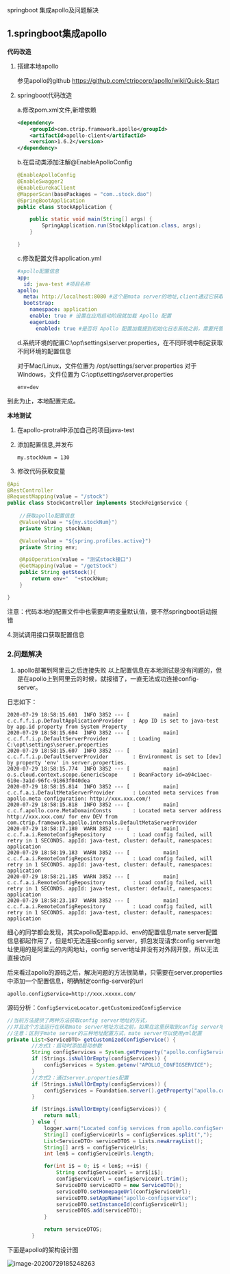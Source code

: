 springboot 集成apollo及问题解决

## 1.springboot集成apollo

**代码改造**

1. 搭建本地apollo

   参见apollo的github
   https://github.com/ctripcorp/apollo/wiki/Quick-Start

   

2. springboot代码改造

   a.修改pom.xml文件,新增依赖

   ```xml
   <dependency>
       <groupId>com.ctrip.framework.apollo</groupId>
       <artifactId>apollo-client</artifactId>
       <version>1.6.2</version>
   </dependency>
   ```

   b.在启动类添加注解@EnableApolloConfig

   ```java
   @EnableApolloConfig
   @EnableSwagger2
   @EnableEurekaClient
   @MapperScan(basePackages = "com..stock.dao")
   @SpringBootApplication
   public class StockApplication {
   
       public static void main(String[] args) {
           SpringApplication.run(StockApplication.class, args);
       }
   
   }
   ```

   c.修改配置文件application.yml

   ```yml
   #apollo配置信息
   app:
     id: java-test #项目名称
   apollo:
     meta: http://localhost:8080 #这个是mata server的地址,client通过它获取config server地址
     bootstrap:
       namespace: application 
       enable: true # 设置在应用启动阶段就加载 Apollo 配置
       eagerLoad:
         enabled: true #是否将 Apollo 配置加载提到初始化日志系统之前，需要托管日志配置时开启
   ```

   d.系统环境的配置C:\opt\settings\server.properties，在不同环境中制定获取不同环境的配置信息

   对于Mac/Linux，文件位置为 /opt/settings/server.properties
   对于Windows，文件位置为 C:\opt\settings\server.properties

   `env=dev`

到此为止，本地配置完成。

**本地测试**

1. 在apollo-protral中添加自己的项目java-test

2. 添加配置信息,并发布

   `my.stockNum = 130`

3. 修改代码获取变量

```java
@Api
@RestController
@RequestMapping(value = "/stock")
public class StockController implements StockFeignService {
	
    //获取apollo配置信息
    @Value(value = "${my.stockNum}")
    private String stockNum;

    @Value(value = "${spring.profiles.active}")
    private String env;

    @ApiOperation(value = "测试stock接口")
    @GetMapping(value = "/getStock")
    public String getStock(){
        return env+"  "+stockNum;
    }

}
```

注意：代码本地的配置文件中也需要声明变量默认值，要不然springboot启动报错

4.测试调用接口获取配置信息



### 2.问题解决

1. apollo部署到阿里云之后连接失败
   以上配置信息在本地测试是没有问题的，但是在apollo上到阿里云的时候，就报错了，一直无法成功连接config-server。

日志如下：

```log
2020-07-29 18:58:15.601  INFO 3852 --- [           main] c.c.f.f.i.p.DefaultApplicationProvider   : App ID is set to java-test by app.id property from System Property
2020-07-29 18:58:15.604  INFO 3852 --- [           main] c.c.f.f.i.p.DefaultServerProvider        : Loading C:\opt\settings\server.properties
2020-07-29 18:58:15.607  INFO 3852 --- [           main] c.c.f.f.i.p.DefaultServerProvider        : Environment is set to [dev] by property 'env' in server.properties.
2020-07-29 18:58:15.774  INFO 3852 --- [           main] o.s.cloud.context.scope.GenericScope     : BeanFactory id=a94c1aec-610e-3a1d-96fc-91863f040dea
2020-07-29 18:58:15.814  INFO 3852 --- [           main] c.c.f.a.i.DefaultMetaServerProvider      : Located meta services from apollo.meta configuration: http://xxx.xxx.com/!
2020-07-29 18:58:15.818  INFO 3852 --- [           main] c.c.f.apollo.core.MetaDomainConsts       : Located meta server address http://xxx.xxx.com/ for env DEV from com.ctrip.framework.apollo.internals.DefaultMetaServerProvider
2020-07-29 18:58:17.180  WARN 3852 --- [           main] c.c.f.a.i.RemoteConfigRepository         : Load config failed, will retry in 1 SECONDS. appId: java-test, cluster: default, namespaces: application
2020-07-29 18:58:19.183  WARN 3852 --- [           main] c.c.f.a.i.RemoteConfigRepository         : Load config failed, will retry in 1 SECONDS. appId: java-test, cluster: default, namespaces: application
2020-07-29 18:58:21.185  WARN 3852 --- [           main] c.c.f.a.i.RemoteConfigRepository         : Load config failed, will retry in 1 SECONDS. appId: java-test, cluster: default, namespaces: application
2020-07-29 18:58:23.187  WARN 3852 --- [           main] c.c.f.a.i.RemoteConfigRepository         : Load config failed, will retry in 1 SECONDS. appId: java-test, cluster: default, namespaces: application

```

细心的同学都会发现，其实apollo配置app.id、env的配置信息mate server配置信息都起作用了，但是却无法连接config server，抓包发现请求config server地址使用的是阿里云的内网地址，config server地址并没有对外网开放，所以无法直接访问

后来看过apollo的源码之后，解决问题的方法很简单，只需要在server.properties中添加一个配置信息，明确制定config-server的url

`apollo.configService=http://xxx.xxxxx.com/`

源码分析：`ConfigServiceLocator.getCustomizedConfigService`

```java
//当前方法提供了两种方法获取config server地址的方式，
//并且这个方法运行在获取mate server地址方法之前，如果在这里获取到config server地址之后就不再主动获取mate server地址
//注意：区别于mate server的三种地址配置方式，mate server可以使用yml配置
private List<ServiceDTO> getCustomizedConfigService() {
    	//方式1：启动时添加启动参数
        String configServices = System.getProperty("apollo.configService");
        if (Strings.isNullOrEmpty(configServices)) {
            configServices = System.getenv("APOLLO_CONFIGSERVICE");
        }
		//方式2：通过server.properties配置
        if (Strings.isNullOrEmpty(configServices)) {
            configServices = Foundation.server().getProperty("apollo.configService", (String)null);
        }

        if (Strings.isNullOrEmpty(configServices)) {
            return null;
        } else {
            logger.warn("Located config services from apollo.configService configuration: {}, will not refresh config services from remote meta service!", configServices);
            String[] configServiceUrls = configServices.split(",");
            List<ServiceDTO> serviceDTOS = Lists.newArrayList();
            String[] arr$ = configServiceUrls;
            int len$ = configServiceUrls.length;

            for(int i$ = 0; i$ < len$; ++i$) {
                String configServiceUrl = arr$[i$];
                configServiceUrl = configServiceUrl.trim();
                ServiceDTO serviceDTO = new ServiceDTO();
                serviceDTO.setHomepageUrl(configServiceUrl);
                serviceDTO.setAppName("apollo-configservice");
                serviceDTO.setInstanceId(configServiceUrl);
                serviceDTOS.add(serviceDTO);
            }

            return serviceDTOS;
        }
```

下面是apollo的架构设计图

![image-20200729185248263](F:\ideaworkspace\study\note\picture\apollo架构.jpg)



